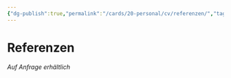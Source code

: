 ```yaml
---
{"dg-publish":true,"permalink":"/cards/20-personal/cv/referenzen/","tags":["CV, counted"]}
---
```



# Referenzen

*Auf Anfrage erhältlich*

